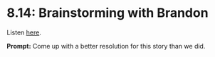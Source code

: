 # 8.14: Brainstorming with Brandon 

Listen [here](http://www.writingexcuses.com/2013/04/07/writing-excuses-8-14-brainstorming-with-brandon/). 

**Prompt:** Come up with a better resolution for this story than we did.